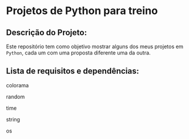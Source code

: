 # Projetos de Python para treino

## Descrição do Projeto:

Este repositório tem como objetivo mostrar alguns dos meus projetos em ``Python``, cada um com uma proposta diferente uma da outra.

## Lista de requisitos e dependências:

colorama

random

time

string

os
